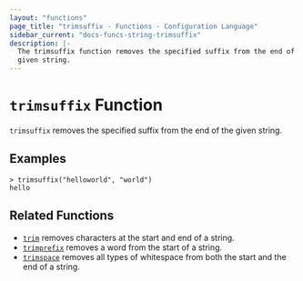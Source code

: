 ```yaml
---
layout: "functions"
page_title: "trimsuffix - Functions - Configuration Language"
sidebar_current: "docs-funcs-string-trimsuffix"
description: |-
  The trimsuffix function removes the specified suffix from the end of a
  given string.
---
```


# `trimsuffix` Function


`trimsuffix` removes the specified suffix from the end of the given string.

## Examples

```
> trimsuffix("helloworld", "world")
hello
```

## Related Functions

* [`trim`](./trim.html) removes characters at the start and end of a string.
* [`trimprefix`](./trimprefix.html) removes a word from the start of a string.
* [`trimspace`](./trimspace.html) removes all types of whitespace from
  both the start and the end of a string.

